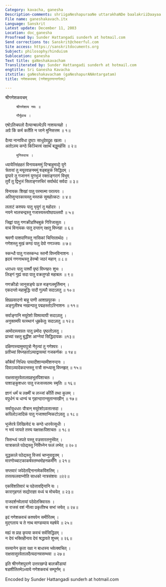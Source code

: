 ```yaml
---
Category: kavacha, ganesha
Description-comments: shriigaNeshapuraaNe uttarakhaNDe baalakriiDaayaa.n shhaDashiititame.adhyaaye
File name: ganeshakavach.itx
Language: Sanskrit
Latest update: December 11, 2003
Location: doc_ganesha
Proofread by: Sunder Hattangadi sunderh at hotmail.com
Send corrections to: Sanskrit@cheerful.com
Site access: https://sanskritdocuments.org
Subject: philosophy/hinduism
Sublocation: ganesha
Text title: gaNeshakavacham
Transliterated by: Sunder Hattangadi sunderh at hotmail.com
engtitle: Sri Ganesha Kavacha
itxtitle: gaNeshakavacham (gaNeshapurANAntargatam)
title: गणेशकवचम् (गणेशपुराणान्तर्गतम्)

---
```

  
 श्रीगणेशकवचम्   
  
         श्रीगणेशाय नमः ॥  
  
         गौर्युवाच ।  
एषोऽतिचपलो दैत्यान्बाल्येऽपि नाशयत्यहो ।  
अग्रे किं कर्म कर्तेति न जाने मुनिसत्तम ॥ १॥  
  
दैत्या नानाविधा दुष्टाः साधुदेवद्रुहः खलाः ।  
अतोऽस्य कण्ठे किञ्चित्त्वं रक्षार्थं बद्धुमर्हसि ॥ २॥  
  
         मुनिरुवाच ।  
ध्यायेत्सिंहहतं विनायकममुं दिग्बाहुमाद्ये युगे  
त्रेतायां तु मयूरवाहनममुं षड्बाहुकं सिद्धिदम् ।  
द्वापारे तु गजाननं युगभुजं रक्ताङ्गरागं विभुम्  
तुर्ये तु द्विभुजं सिताङ्गरुचिरं सर्वार्थदं सर्वदा ॥ ३॥  
  
विनायकः शिखां पातु परमात्मा परात्परः ।  
अतिसुन्दरकायस्तु मस्तकं सुमहोत्कटः ॥ ४॥  
  
ललाटं कश्यपः पातु भृयुगं तु महोदरः ।  
नयने भालचन्द्रस्तु गजास्यस्त्वोष्ठपल्लवौ ॥ ५॥  
  
जिह्वां पातु गणक्रीडश्चिबुकं गिरिजासुतः ।  
वाचं विनायकः पातु दन्तान् रक्षतु विघ्नहा ॥ ६॥  
  
श्रवणौ पाशपाणिस्तु नासिकां चिन्तितार्थदः ।  
गणेशस्तु मुखं कण्ठं पातु देवो गणञ्जयः ॥ ७॥  
  
स्कन्धौ पातु गजस्कन्धः स्तनौ विघ्नविनाशनः ।  
हृदयं गणनाथस्तु हेरम्बो जठरं महान् ॥ ८॥  
  
धराधरः पातु पार्श्वौ पृष्ठं विघ्नहरः शुभः ।  
लिङ्गं गुह्यं सदा पातु वक्रतुण्डो महाबलः ॥ ९॥  
  
गणक्रीडो जानुसङ्घे ऊरु मङ्गलमूर्तिमान् ।  
एकदन्तो महाबुद्धिः पादौ गुल्फौ सदाऽवतु ॥ १०॥  
  
क्षिप्रप्रसादनो बाहू पाणी आशाप्रपूरकः ।  
अङ्गुलीश्च नखान्पातु पद्महस्तोऽरिनाशनः ॥ ११॥  
  
सर्वाङ्गानि मयूरेशो विश्वव्यापी सदाऽवतु ।  
अनुक्तमपि यत्स्थानं धूम्रकेतुः सदाऽवतु ॥ १२॥  
  
आमोदस्त्वग्रतः पातु प्रमोदः पृष्ठतोऽवतु ।  
प्राच्यां रक्षतु बुद्धीश आग्नेयां सिद्धिदायकः ॥१३॥  
  
दक्षिणास्यामुमापुत्रो नैरृत्यां तु गणेश्वरः ।  
प्रतीच्यां विघ्नहर्ताऽव्याद्वायव्यां गजकर्णकः ॥ १४॥  
  
कौबेर्यां निधिपः पायादीशान्यामीशनन्दनः ।  
दिवाऽव्यादेकदन्तस्तु रात्रौ सन्ध्यासु विघ्नहृत् ॥ १५॥  
  
राक्षसासुरवेतालग्रहभूतपिशाचतः ।  
पाशाङ्कुशधरः पातु रजःसत्त्वतमः स्मृतिः ॥ १६॥  
  
ज्ञानं धर्मं च लक्ष्मीं च लज्जां कीर्ति तथा कुलम् ।  
वपुर्धनं च धान्यं च गृहान्दारान्सुतान्सखीन् ॥ १७॥  
  
सर्वायुधधरः पौत्रान् मयूरेशोऽवतात्सदा ।  
कपिलोऽजादिकं पातु गजाश्वान्विकटोऽवतु ॥ १८॥  
  
भूर्जपत्रे लिखित्वेदं यः कण्ठे धारयेत्सुधीः ।  
न भयं जायते तस्य  यक्षरक्षःपिशाचतः ॥ १८॥  
  
त्रिसन्ध्यं जपते यस्तु वज्रसारतनुर्भवेत् ।  
यात्राकाले पठेद्यस्तु निर्विघ्नेन फलं लभेत् ॥ २०॥  
  
युद्धकाले पठेद्यस्तु विजयं चाप्नुयाद्द्रुतम् ।  
मारणोच्चाटकाकर्षस्तम्भमोहनकर्मणि ॥ २१॥  
  
सप्तवारं जपेदेतद्दिनानामेकविंशतिम् ।  
तत्तत्फलवाप्नोति साधको नात्रसंशयः ॥२२॥  
  
एकविंशतिवारं च पठेत्तावद्दिनानि यः ।  
कारागृहगतं सद्योराज्ञा वध्यं च मोचयेत् ॥ २३॥  
  
राजदर्शनवेलायां पठेदेतत्त्रिवारतः ।  
स राजसं वशं नीत्वा प्रकृतीश्च सभां जयेत् ॥ २४॥  
  
इदं गणेशकवचं कश्यपेन समीरितम् ।  
मुद्गलाय च ते नाथ माण्डव्याय महर्षये ॥ २५॥  
  
मह्यं स प्राह कृपया कवचं सर्वसिद्धिदम् ।  
न देयं भक्तिहीनाय देयं श्रद्धावते शुभम् ॥ २६॥  
  
यस्यानेन कृता रक्षा न बाधास्य भवेत्क्वचित् ।  
राक्षसासुरवेतालदैत्यदानवसम्भवा ॥ २७॥  
  
इति श्रीगणेशपुराणे उत्तरखण्डे बालक्रीडायां  
षडशीतितमेऽध्याये गणेशकवचं सम्पूर्णम् ॥  
  
  
Encoded by Sunder Hattangadi sunderh at hotmail.com  
  
